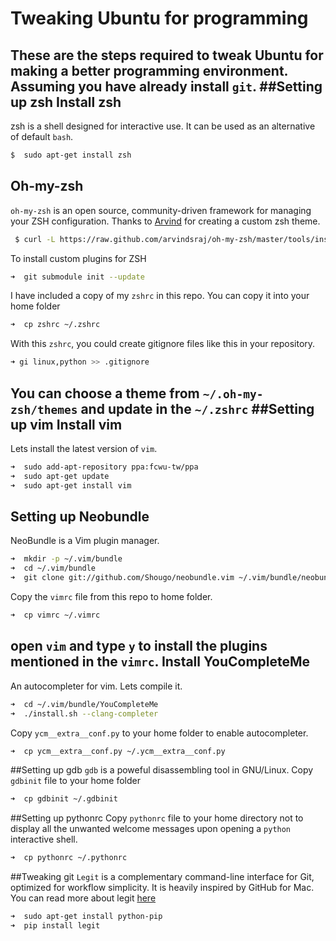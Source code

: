 Tweaking Ubuntu for programming
===============================
These are the steps required to tweak Ubuntu for making a better programming environment. Assuming you have already install `git`.
##Setting up zsh
Install zsh
-----------
zsh is a shell designed for interactive use. It can be used as an alternative of default `bash`. 
```bash
$  sudo apt-get install zsh
```
Oh-my-zsh
---------
`oh-my-zsh` is an open source, community-driven framework for managing your ZSH configuration. Thanks to [Arvind](https://twitter.com/arvindsraj) for creating a custom zsh theme.
```bash
 $ curl -L https://raw.github.com/arvindsraj/oh-my-zsh/master/tools/install.sh | sh
```
 To install custom plugins for ZSH
```bash
➜  git submodule init --update
```
I have included a copy of my `zshrc` in this repo. You can copy it into your home folder
```zsh
➜  cp zshrc ~/.zshrc
```
With this `zshrc`, you could create gitignore files like this in your repository.
```zsh
➜ gi linux,python >> .gitignore
```
You can choose a theme from `~/.oh-my-zsh/themes` and update in the `~/.zshrc` 
##Setting up vim
Install vim
-----------
Lets install the latest version of `vim`.
```zsh
➜  sudo add-apt-repository ppa:fcwu-tw/ppa
➜  sudo apt-get update
➜  sudo apt-get install vim
```
Setting up Neobundle
--------------------
NeoBundle is a Vim plugin manager.
```zsh
➜  mkdir -p ~/.vim/bundle
➜  cd ~/.vim/bundle
➜  git clone git://github.com/Shougo/neobundle.vim ~/.vim/bundle/neobundle.vim
```
Copy the `vimrc` file from this repo to home folder.
```zsh
➜  cp vimrc ~/.vimrc
```
open `vim` and type `y` to install the plugins mentioned in the `vimrc`.
Install YouCompleteMe 
---------------------
An autocompleter for vim. Lets compile it.
```zsh
➜  cd ~/.vim/bundle/YouCompleteMe
➜  ./install.sh --clang-completer
```
Copy `ycm__extra__conf.py` to your home folder to enable autocompleter.
```zsh
➜  cp ycm__extra__conf.py ~/.ycm__extra__conf.py
```
##Setting up gdb
`gdb` is a poweful disassembling tool in GNU/Linux. Copy `gdbinit` file to your home folder 
```zsh
➜  cp gdbinit ~/.gdbinit
```
##Setting up pythonrc
Copy `pythonrc` file to your home directory not to display all the unwanted welcome messages
upon opening a `python` interactive shell. 
```zsh
➜  cp pythonrc ~/.pythonrc 
```
##Tweaking git 
`Legit` is a complementary command-line interface for Git, optimized for workflow simplicity. It is heavily inspired by GitHub for Mac.
You can read more about legit [here](http://www.git-legit.org/)
```zsh
➜  sudo apt-get install python-pip 
➜  pip install legit
```
